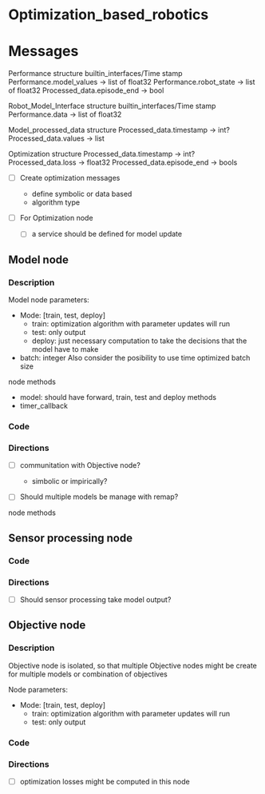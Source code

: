 # Optimization_based_robotics

# Messages

Performance structure
    builtin_interfaces/Time stamp
    Performance.model_values -> list of float32
    Performance.robot_state -> list of float32
    Processed_data.episode_end -> bool

Robot_Model_Interface structure
    builtin_interfaces/Time stamp
    Performance.data -> list of float32

Model_processed_data structure
    Processed_data.timestamp -> int?
    Processed_data.values -> list

Optimization structure
    Processed_data.timestamp -> int?
    Processed_data.loss -> float32
    Processed_data.episode_end -> bools

- [ ] Create optimization messages
    - define symbolic or data based
    - algorithm type

- [ ] For Optimization node
    -[ ] a service should be defined for model update


## Model node

### Description

Model node parameters:
- Mode: [train, test, deploy]
    - train: optimization algorithm with parameter updates will run
    - test: only output
    - deploy: just necessary computation to take the decisions that the model have to make
- batch: integer
    Also consider the posibility to use time optimized batch size

node methods
- model: should have forward, train, test and deploy methods
- timer_callback



### Code

### Directions

- [ ] communitation with Objective node?
    - simbolic or impirically?

- [ ] Should multiple models be manage with remap?

node methods


## Sensor processing node

### Code

### Directions

- [ ] Should sensor processing take model output?

## Objective node

### Description

Objective node is isolated, so that multiple Objective nodes might be create for multiple models or combination of objectives

Node parameters:
- Mode: [train, test, deploy]
    - train: optimization algorithm with parameter updates will run
    - test: only output

### Code



### Directions

- [ ] optimization losses might be computed in this node